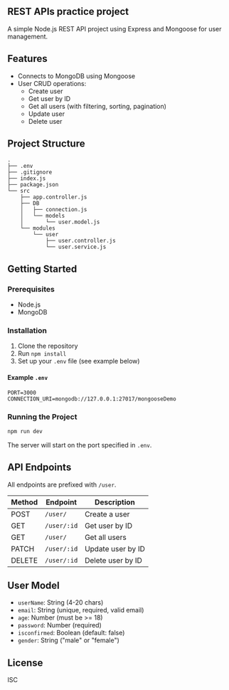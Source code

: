 ## REST APIs practice project
A simple Node.js REST API project using Express and Mongoose for user management.

## Features

- Connects to MongoDB using Mongoose
- User CRUD operations:
  - Create user
  - Get user by ID
  - Get all users (with filtering, sorting, pagination)
  - Update user
  - Delete user

## Project Structure

```
.
├── .env
├── .gitignore
├── index.js
├── package.json
└── src
    ├── app.controller.js
    ├── DB
    │   ├── connection.js
    │   └── models
    │       └── user.model.js
    └── modules
        └── user
            ├── user.controller.js
            └── user.service.js
```

## Getting Started

### Prerequisites

- Node.js
- MongoDB

### Installation

1. Clone the repository
2. Run `npm install`
3. Set up your `.env` file (see example below)

#### Example `.env`

```
PORT=3000
CONNECTION_URI=mongodb://127.0.0.1:27017/mongooseDemo
```

### Running the Project

```sh
npm run dev
```

The server will start on the port specified in `.env`.

## API Endpoints

All endpoints are prefixed with `/user`.

| Method | Endpoint        | Description         |
|--------|----------------|---------------------|
| POST   | `/user/`       | Create a user       |
| GET    | `/user/:id`    | Get user by ID      |
| GET    | `/user/`       | Get all users       |
| PATCH  | `/user/:id`    | Update user by ID   |
| DELETE | `/user/:id`    | Delete user by ID   |

## User Model

- `userName`: String (4-20 chars)
- `email`: String (unique, required, valid email)
- `age`: Number (must be >= 18)
- `password`: Number (required)
- `isconfirmed`: Boolean (default: false)
- `gender`: String ("male" or "female")

## License
ISC
